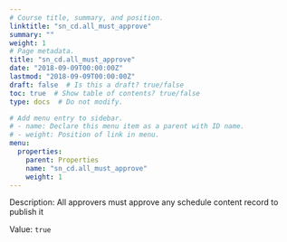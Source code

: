```yaml
---
# Course title, summary, and position.
linktitle: "sn_cd.all_must_approve"
summary: ""
weight: 1
# Page metadata.
title: "sn_cd.all_must_approve"
date: "2018-09-09T00:00:00Z"
lastmod: "2018-09-09T00:00:00Z"
draft: false  # Is this a draft? true/false
toc: true  # Show table of contents? true/false
type: docs  # Do not modify.

# Add menu entry to sidebar.
# - name: Declare this menu item as a parent with ID name.
# - weight: Position of link in menu.
menu:
  properties:
    parent: Properties
    name: "sn_cd.all_must_approve"
    weight: 1
---
```


Description: All approvers must approve any schedule content record to publish it


Value: `true`